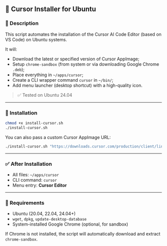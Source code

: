 ## 📘 Cursor Installer for Ubuntu

### 📂 Description
This script automates the installation of the Cursor AI Code Editor (based on VS Code) on Ubuntu systems.

It will:
- Download the latest or specified version of Cursor AppImage;
- Setup `chrome-sandbox` (from system or via downloading Google Chrome `.deb`);
- Place everything in `~/apps/cursor`;
- Create a CLI wrapper command `cursor` in `~/bin/`;
- Add menu launcher (desktop shortcut) with a high-quality icon.

> ✅ Tested on Ubuntu 24.04

---

### 🚀 Installation

```bash
chmod +x install-cursor.sh
./install-cursor.sh
```

You can also pass a custom Cursor AppImage URL:

```bash
./install-cursor.sh "https://downloads.cursor.com/production/client/linux/x64/appimage/Cursor-0.46.11-...AppImage"
```

---

### ✅ After Installation
- All files: `~/apps/cursor`
- CLI command: `cursor`
- Menu entry: **Cursor Editor**

---

### 🔧 Requirements
- Ubuntu (20.04, 22.04, 24.04+)
- `wget`, `dpkg`, `update-desktop-database`
- System-installed Google Chrome (optional, for sandbox)

If Chrome is not installed, the script will automatically download and extract `chrome-sandbox`.